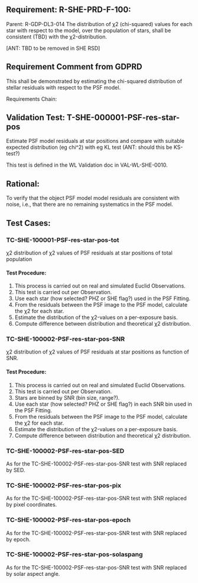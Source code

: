 ## Requirement: R-SHE-PRD-F-100:
Parent: R-GDP-DL3-014
The distribution of χ2 (chi-squared) values for each star with respect to the model, over the population of stars, shall be consistent (TBD) with the χ2-distribution.

[ANT: TBD to be removed in SHE RSD]

## Requirement Comment from GDPRD
This shall be demonstrated by estimating the chi-squared distribution of stellar residuals with respect to the PSF model.

Requirements Chain:

## Validation Test: T-SHE-000001-PSF-res-star-pos
Estimate PSF model residuals at star positions and compare with suitable expected distribution (eg chi^2) with eg KL test (ANT: should this be KS-test?)

This test is defined in the WL Validation doc in VAL-WL-SHE-0010.

## Rational:
To verify that the object PSF model model residuals are consistent with noise, i.e., that there are no remaining systematics in the PSF model.

## Test Cases:
### TC-SHE-100001-PSF-res-star-pos-tot
χ2 distribution of χ2 values of PSF residuals at star positions of total population

#### Test Procedure:
1. This process is carried out on real and simulated Euclid Observations.
1. This test is carried out per Observation.
1. Use each star (how selected? PHZ or SHE flag?) used in the PSF Fitting.
1. From the residuals between the PSF image to the PSF model, calculate the χ2 for each star.
1. Estimate the distribution of the χ2-values on a per-exposure basis.
1. Compute difference between distribution and theoretical χ2 distribution.

### TC-SHE-100002-PSF-res-star-pos-SNR
χ2 distribution of χ2 values of PSF residuals at star positions as function of SNR.

#### Test Procedure:
1. This process is carried out on real and simulated Euclid Observations.
1. This test is carried out per Observation.
1. Stars are binned by SNR (bin size, range?).
1. Use each star (how selected? PHZ or SHE flag?) in each SNR bin used in the PSF Fitting.
1. From the residuals between the PSF image to the PSF model, calculate the χ2 for each star.
1. Estimate the distribution of the χ2-values on a per-exposure basis.
1. Compute difference between distribution and theoretical χ2 distribution.

### TC-SHE-100002-PSF-res-star-pos-SED
As for the TC-SHE-100002-PSF-res-star-pos-SNR test with SNR replaced by SED.

### TC-SHE-100002-PSF-res-star-pos-pix
As for the TC-SHE-100002-PSF-res-star-pos-SNR test with SNR replaced by pixel coordinates.

### TC-SHE-100002-PSF-res-star-pos-epoch
As for the TC-SHE-100002-PSF-res-star-pos-SNR test with SNR replaced by epoch.

### TC-SHE-100002-PSF-res-star-pos-solaspang
As for the TC-SHE-100002-PSF-res-star-pos-SNR test with SNR replaced by solar aspect angle.

